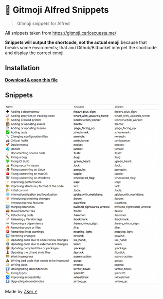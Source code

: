 # :rocket: Gitmoji Alfred Snippets
> Gitmoji snippets for Alfred

All snippets taken from https://gitmoji.carloscuesta.me/

**Snippets will output the shortcode, not the actual emoji** because that breaks some enviroments; that and Github/Bitbucket interpet the shortcode and display the correct emoji.

## Installation
**[Download & open this file](https://github.com/mrmartineau/gitmoji-alfred-snippets/raw/master/gitmoji.alfredsnippets)**

## Snippets
![](snippets.png)

Made by [Z&er :zap:](https://github.com/mrmartineau/)
